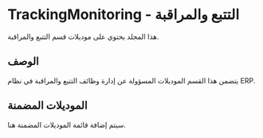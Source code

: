 # TrackingMonitoring - التتبع والمراقبة

هذا المجلد يحتوي على موديلات قسم التتبع والمراقبة.

## الوصف

يتضمن هذا القسم الموديلات المسؤولة عن إدارة وظائف التتبع والمراقبة في نظام ERP.

## الموديلات المضمنة

سيتم إضافة قائمة الموديلات المضمنة هنا.
